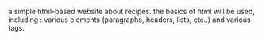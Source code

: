 a simple html-based website about recipes.
the basics of html will be used, including : various elements (paragraphs, headers, lists, etc..) and various tags.
